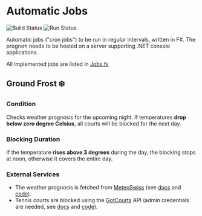 # Automatic Jobs

![Build Status](https://github.com/TC-Fairplay/AutoJobs/actions/workflows/build.yml/badge.svg)
![Run Status](https://github.com/TC-Fairplay/AutoJobs/actions/workflows/run.yml/badge.svg)

Automatic jobs ("cron jobs") to be run in regular intervals, written in F#.
The program needs to be hosted on a server supporting .NET console applications.

All implemented jobs are listed in [Jobs.fs](src/Jobs.fs)

## Ground Frost ❄️

### Condition

Checks weather prognosis for the upcoming night. If temperatures **drop below zero degree Celsius**, all courts will be blocked for the next day.

### Blocking Duration

If the temperature **rises above 3 degrees** during the day, the blocking stops at noon, otherwise it covers the entire day.

### External Services

* The weather prognosis is fetched from [MeteoSwiss](https://www.meteoswiss.admin.ch) (see [docs](docs/meteoswiss-api.md) and [code](src/MeteoSwiss.fs)).
* Tennis courts are blocked using the [GotCourts](https://www.gotcourts.com) API (admin credentials are needed, see [docs](docs/gotcourts-api.md) and [code](src/GotCourts.fs)).
